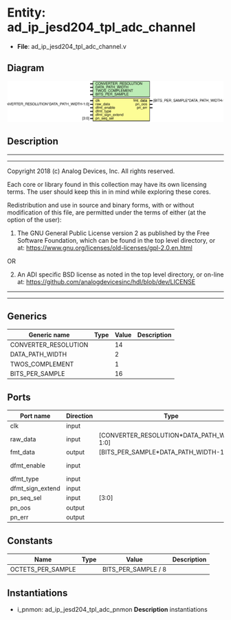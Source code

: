 # Entity: ad_ip_jesd204_tpl_adc_channel

- **File**: ad_ip_jesd204_tpl_adc_channel.v
## Diagram

![Diagram](ad_ip_jesd204_tpl_adc_channel.svg "Diagram")
## Description

 ***************************************************************************
 ***************************************************************************
 Copyright 2018 (c) Analog Devices, Inc. All rights reserved.

 Each core or library found in this collection may have its own licensing terms.
 The user should keep this in in mind while exploring these cores.

 Redistribution and use in source and binary forms,
 with or without modification of this file, are permitted under the terms of either
  (at the option of the user):

   1. The GNU General Public License version 2 as published by the
      Free Software Foundation, which can be found in the top level directory, or at:
 https://www.gnu.org/licenses/old-licenses/gpl-2.0.en.html

 OR

   2.  An ADI specific BSD license as noted in the top level directory, or on-line at:
 https://github.com/analogdevicesinc/hdl/blob/dev/LICENSE

 ***************************************************************************
 ***************************************************************************

## Generics

| Generic name         | Type | Value | Description |
| -------------------- | ---- | ----- | ----------- |
| CONVERTER_RESOLUTION |      | 14    |             |
| DATA_PATH_WIDTH      |      | 2     |             |
| TWOS_COMPLEMENT      |      | 1     |             |
| BITS_PER_SAMPLE      |      | 16    |             |
## Ports

| Port name        | Direction | Type                                       | Description               |
| ---------------- | --------- | ------------------------------------------ | ------------------------- |
| clk              | input     |                                            |                           |
| raw_data         | input     | [CONVERTER_RESOLUTION*DATA_PATH_WIDTH-1:0] |                           |
| fmt_data         | output    | [BITS_PER_SAMPLE*DATA_PATH_WIDTH-1:0]      |                           |
| dfmt_enable      | input     |                                            |  Configuration and status |
| dfmt_type        | input     |                                            |                           |
| dfmt_sign_extend | input     |                                            |                           |
| pn_seq_sel       | input     | [3:0]                                      |                           |
| pn_oos           | output    |                                            |                           |
| pn_err           | output    |                                            |                           |
## Constants

| Name              | Type | Value               | Description |
| ----------------- | ---- | ------------------- | ----------- |
| OCTETS_PER_SAMPLE |      | BITS_PER_SAMPLE / 8 |             |
## Instantiations

- i_pnmon: ad_ip_jesd204_tpl_adc_pnmon
**Description**
 instantiations

